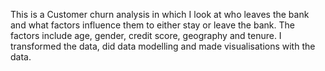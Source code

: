 This is a Customer churn analysis in which I look at who leaves the bank and what factors influence them to either stay or leave the bank.
The factors include age, gender, credit score, geography and tenure.
I transformed the data, did data modelling and made visualisations with the data.
